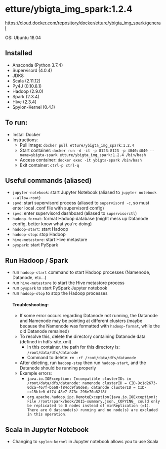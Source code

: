 # etture/ybigta_img_spark:1.2.4
https://cloud.docker.com/repository/docker/etture/ybigta_img_spark/general

OS: Ubuntu 18.04
## Installed
- Anaconda (Python 3.7.4)
- Supervisord (4.0.4)
- JDK8
- Scala (2.11.12)
- Py4J (0.10.8.1)
- Hadoop (2.9.0)
- Spark (2.3.4)
- Hive (2.3.4)
- Spylon-Kernel (0.4.1)

## To run: 
- Install Docker
- Instructions:
    - Pull image: `docker pull etture/ybigta_img_spark:1.2.4`
    - Start container: `docker run -d -it -p 8123:8123 -p 4040:4040 --name=ybigta-spark etture/ybigta_img_spark:1.2.4 /bin/bash`
    - Access container: `docker exec -it ybigta-spark /bin/bash`
    - Exit container: `ctrl-p ctrl-q`

## Useful commands (aliased)
- `jupyter-notebook`: start Jupyter Notebook (aliased to `jupyter notebook --allow-root`)
- `spvd`: start supervisord process (aliased to `supervisord -c`, so must enter local .conf file with supervisord config)
- `spvc`: enter supervisord dashboard (aliased to `supervisorctl`)
- `hadoop-format`: format Hadoop database (might mess up Datanode config, better know what you're doing)
- `hadoop-start`: start Hadoop
- `hadoop-stop`: stop Hadoop
- `hive-metastore`: start Hive metastore
- `pyspark`: start PySpark

## Run Hadoop / Spark
- run `hadoop-start` command to start Hadoop processes (Namenode, Datanode, etc...)
- run `hive-metastore` to start the Hive metastore process
- run `pyspark` to start PySpark Jupyter notebook
- run `hadoop-stop` to stop the Hadoop processes
    #### Troubleshooting:
    - If some error occurs regarding Datanode not running, the Datanode and Namenode may be pointing at different clusters (maybe because the Namenode was formatted with `hadoop-format`, while the old Datanode remained)
    - To resolve this, delete the directory containing Datanode data (defined in hdfs-site.xml)
        - In this container, the path for this directory is: `/root/data/dfs/datanode`
        - Command to delete: ```rm -rf /root/data/dfs/datanode```
    - After deleting, run `hadoop-stop` then run `hadoop-start`, and the Datanode should be running properly
    - Example errors: 
        - ```java.io.IOException: Incompatible clusterIDs in /root/data/dfs/datanode: namenode clusterID = CID-9c1d2673-0dca-467f-b668-f84cc9fa0de8; datanode clusterID = CID-cc15bfe0-df74-48e7-873c-296e70a82f8f```
        - ```org.apache.hadoop.ipc.RemoteException(java.io.IOException): File /root/spark/book/2015-summary.json._COPYING_ could only be replicated to 0 nodes instead of minReplication (=1).  There are 0 datanode(s) running and no node(s) are excluded in this operation.```

## Scala in Jupyter Notebook
- Changing to `spylon-kernel` in Jupyter notebook allows you to use Scala
